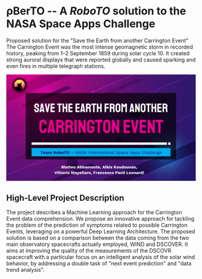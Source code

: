 # **ρBerTO** -- A _RoboTO_ solution to the NASA Space Apps Challenge
Proposed solution for the "Save the Earth from another Carrington Event"\
The Carrington Event was the most intense geomagnetic storm in recorded history, peaking from 1–2 September 1859 during solar cycle 10. It created strong auroral displays that were reported globally and caused sparking and even fires in multiple telegraph stations.

![ρBerTO](team_cover.png)

## High-Level Project Description
The project describes a Machine Learning approach for the Carrington Event data comprehension. 
We propose an innovative approach for tackling the problem of the prediction of symptoms related to possible Carrington Events, leveraging on a powerful Deep Learning Architecture. 
The proposed solution is based on a comparison between the data coming from the two main observatory spacecrafts actually employed, WIND and DSCOVER. It aims at improving the quality of the measurements of the DSCOVR spacecraft with a particular focus on an intelligent analysis of the solar wind behavior, by addressing a double task of "next event prediction" and "data trend analysis".
